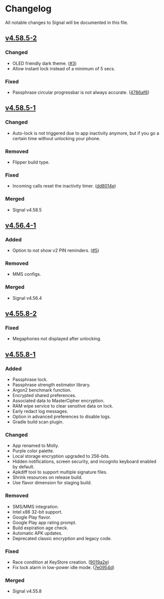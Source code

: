 # Changelog

All notable changes to Signal will be documented in this file.

<!-- ## Types of changes
- Added: for new features.
- Changed: for changes in existing functionality.
- Deprecated: for soon-to-be removed features.
- Removed: for now removed features.
- Fixed: for any bug fixes.
- Merged: for code merged from upstream. -->

## [v4.58.5-2]

### Changed

- OLED friendly dark theme. ([#3])
- Allow instant lock instead of a minimum of 5 secs.

### Fixed

- Passphrase circular progressbar is not always accurate. ([4786af6])

## [v4.58.5-1]

### Changed

- Auto-lock is not triggered due to app inactivity anymore, but if you go a certain time without unlocking your phone.

### Removed

- Flipper build type.

### Fixed

- Incoming calls reset the inactivity timer. ([dd8014e])

### Merged

- Signal v4.58.5

## [v4.56.4-1]

### Added

- Option to not show v2 PIN reminders. ([#5])

### Removed

- MMS configs.

### Merged

- Signal v4.56.4

## [v4.55.8-2]

### Fixed

- Megaphones not displayed after unlocking.

## [v4.55.8-1]

### Added

- Passphrase lock.
- Passphrase strength estimator library.
- Argon2 benchmark function.
- Encrypted shared preferences.
- Associated data to MasterCipher encryption.
- RAM wipe service to clear sensitive data on lock.
- Early redact log messages.
- Option in advanced preferences to disable logs.
- Gradle build scan plugin.

### Changed

- App renamed to Molly.
- Purple color palette.
- Local storage encryption upgraded to 256-bits.
- Hidden notifications, screen security, and incognito keyboard enabled by default.
- Apkdiff tool to support multiple signature files.
- Shrink resources on release build.
- Use flavor dimension for staging build.

### Removed

- SMS/MMS integration.
- Intel x86 32-bit support.
- Google Play flavor.
- Google Play app rating prompt.
- Build expiration age check.
- Automatic APK updates.
- Deprecated classic encryption and legacy code.

### Fixed

- Race condition at KeyStore creation. ([9019a2e])
- Fix lock alarm in low-power idle mode. ([7e0954d])

### Merged

- Signal v4.55.8

[Unreleased]: https://github.com/mollyim/mollyim-android/compare/v4.58.5-2...HEAD
[v4.58.5-2]: https://github.com/mollyim/mollyim-android/compare/v4.58.5-1...v4.58.5-2
[v4.58.5-1]: https://github.com/mollyim/mollyim-android/compare/v4.56.4-1...v4.58.5-1
[v4.56.4-1]: https://github.com/mollyim/mollyim-android/compare/v4.55.8-2...v4.56.4-1
[v4.55.8-2]: https://github.com/mollyim/mollyim-android/compare/v4.55.8-1...v4.55.8-2
[v4.55.8-1]: https://github.com/mollyim/mollyim-android/compare/v4.55.8...v4.55.8-1
[#5]: https://github.com/mollyim/mollyim-android/pull/5
[#3]: https://github.com/mollyim/mollyim-android/pull/3
[dd8014e]: https://github.com/mollyim/mollyim-android/commit/dd8014e7495fc94265058f81f99c4fc6d1447402
[9019a2e]: https://github.com/mollyim/mollyim-android/commit/9019a2e931779b06a241768836ce11031bd043de
[7e0954d]: https://github.com/mollyim/mollyim-android/commit/7e0954d967c4210ae002bc0bbec83717a0ad8607
[4786af6]: https://github.com/mollyim/mollyim-android/commit/4786af6b6e8582ee0b7075aeefa49a017a296843
